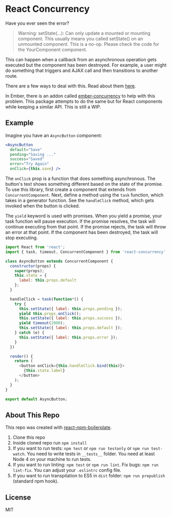 React Concurrency
=================

Have you ever seen the error?

> Warning: setState(...): Can only update a mounted or mounting component. This usually means you called setState() on an unmounted component. This is a no-op. Please check the code for the YourComponent component.

This can happen when a callback from an asynchronous operation gets executed but the component has been destroyed. For example, a user might do something that triggers and AJAX call and then transitions to another route.

There are a few ways to deal with this. Read about them [here](https://facebook.github.io/react/blog/2015/12/16/ismounted-antipattern.html).

In Ember, there is an addon called [ember-concurrency](http://ember-concurrency.com/) to help with this problem. This package attempts to do the same but for React components while keeping a similar API. This is still a WIP.

## Example

Imagine you have an `AsyncButton` component:

```jsx
<AsyncButton
  default="Save"
  pending="Saving ..."
  success="Saved"
  error="Try Again"
  onClick={this.save} />
```

The `onClick` prop is a function that does something asynchronous. The button's text shows something different based on the state of the promise. To use this library, first create a component that extends from `ConcurrentComponent`. Next, define a method using the `task` function, which takes in a generator function. See the `handleClick` method, which gets invoked when the button is clicked.

The `yield` keyword is used with promises. When you yield a promise, your task function will pause execution. If the promise resolves, the task will continue executing from that point. If the promise rejects, the task will throw an error at that point. If the component has been destroyed, the task will stop executing.

```js
import React from 'react';
import { task, timeout, ConcurrentComponent } from 'react-concurrency';

class AsyncButton extends ConcurrentComponent {
  constructor(props) {
    super(props);
    this.state = {
      label: this.props.default
    };
  }

  handleClick = task(function*() {
    try {
      this.setState({ label: this.props.pending });
      yield this.props.onClick();
      this.setState({ label: this.props.success });
      yield timeout(2000);
      this.setState({ label: this.props.default });
    } catch (e) {
      this.setState({ label: this.props.error });
    }
  })

  render() {
    return (
      <button onClick={this.handleClick.bind(this)}>
        {this.state.label}
      </button>
    );
  }
}

export default AsyncButton;
```

## About This Repo

This repo was created with [react-npm-boilerplate](https://github.com/juliancwirko/react-npm-boilerplate).

1. Clone this repo
2. Inside cloned repo run `npm install`
3. If you want to run tests: `npm test` or `npm run testonly` or `npm run test-watch`. You need to write tests in `__tests__` folder. You need at least Node 4 on your machine to run tests.
4. If you want to run linting: `npm test` or `npm run lint`. Fix bugs: `npm run lint-fix`. You can adjust your `.eslintrc` config file.
5. If you want to run transpilation to ES5 in `dist` folder: `npm run prepublish` (standard npm hook).

## License

MIT
